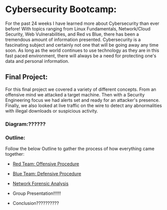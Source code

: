 # Cybersecurity Bootcamp:
For the past 24 weeks I have learned more about Cybersecurity than ever before! With topics ranging from Linux Fundamentals, Network/Cloud Security, Web Vulnerabilities, and Red vs Blue, there has been a tremendous amount of information presented. Cybersecurity is a fascinating subject and certainly not one that will be going away any time soon. As long as the world continues to use technology as they are in this fast paced environment, there will always be a need for protecting one's data and personal information.

## Final Project:
For this final project we covered a variety of different concepts. From an offensive mind we attacked a target machine. Then with a Security Engineering focus we had alerts set and ready for an attacker's presence. Finally, we also looked at live traffic on the wire to detect any abnormalities with illegal downloads or suspicious activity.


### Diagram:??????


### Outline:
Follow the below Outline to gather the process of how everything came together:

- [Red Team: Offensive Procedure](Offensive_Procedure/RedTeam.md)

- [Blue Team: Defensive Procedure](Defensive_Procedure/BlueTeam.md)

- [Network Forensic Analysis](Network_Security/NetworkAnalysis.md)

- Group Presentation!!!!!!

- Conclusion??????????
